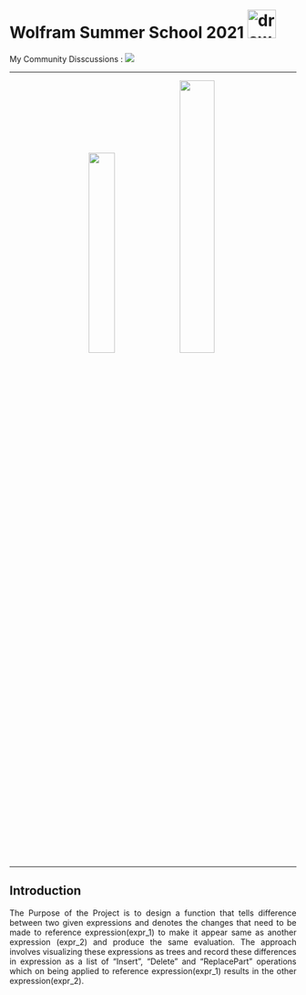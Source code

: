 # Wolfram Summer School 2021 <span><img src="https://github.com/amandewatnitrr/amandewatnitrr/blob/main/imgs/wolfram-language.svg" alt="drawing" width="50"/></span>

My Community Disscussions : <a href="https://community.wolfram.com/groups/-/m/t/2312810"  target="_blank">
<img src="https://img.shields.io/badge/Wolfram-DD1100?style=for-the-badge&logo=Wolfram&logoColor=white"></a><br>
<hr>
<p align=center><span>
<img src="https://github.com/amandewatnitrr/Wolfram/blob/main/Wolfram%20Summer%20Shcool%202021/imgs/PPT%20NFT.png" width="30%">
  <img src="https://github.com/amandewatnitrr/Wolfram/blob/main/Wolfram%20Summer%20Shcool%202021/imgs/NFT%20Certificate.png" width="35%"></span>
</p>
<hr>

## Introduction

<p align=justify>
The Purpose of the Project is to design a function that tells difference between two given expressions and denotes the changes that need to be made to reference expression(expr_1) to make it appear same as another expression (expr_2) and produce the same evaluation. The approach involves visualizing these expressions as trees and record these differences in expression as a list of  “Insert”, “Delete” and “ReplacePart” operations which on being applied to reference expression(expr_1) results in the other expression(expr_2).</p>
